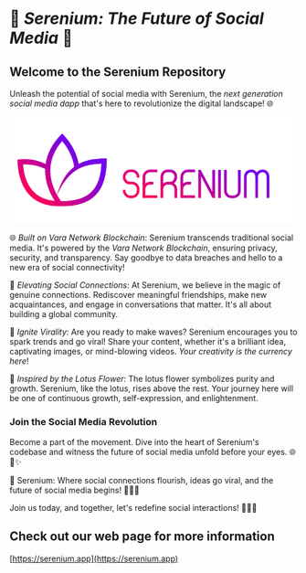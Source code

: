 # 🌟 *Serenium: The Future of Social Media* 🚀

## Welcome to the Serenium Repository

Unleash the potential of social media with Serenium, the *next generation social media dapp* that's here to revolutionize the digital landscape! 🌐

![Serenium Logo](SereniumLogo.png)

🌐 *Built on Vara Network Blockchain*: Serenium transcends traditional social media. It's powered by the *Vara Network Blockchain*, ensuring privacy, security, and transparency. Say goodbye to data breaches and hello to a new era of social connectivity!

🤝 *Elevating Social Connections*: At Serenium, we believe in the magic of genuine connections. Rediscover meaningful friendships, make new acquaintances, and engage in conversations that matter. It's all about building a global community.

🚀 *Ignite Virality*: Are you ready to make waves? Serenium encourages you to spark trends and go viral! Share your content, whether it's a brilliant idea, captivating images, or mind-blowing videos. *Your creativity is the currency here*!

🌼 *Inspired by the Lotus Flower*: The lotus flower symbolizes purity and growth. Serenium, like the lotus, rises above the rest. Your journey here will be one of continuous growth, self-expression, and enlightenment.

### Join the Social Media Revolution

Become a part of the movement. Dive into the heart of Serenium's codebase and witness the future of social media unfold before your eyes. 🌐💬✨

🚀 Serenium: Where social connections flourish, ideas go viral, and the future of social media begins! 🌟🌼🌐

Join us today, and together, let's redefine social interactions! 👥💬🌐

## Check out our web page for more information
[https://serenium.app](https://serenium.app)